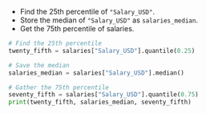 - Find the 25th percentile of `"Salary_USD"`.
- Store the median of `"Salary_USD"` as `salaries_median`.
- Get the 75th percentile of salaries.
```Python
# Find the 25th percentile
twenty_fifth = salaries["Salary_USD"].quantile(0.25)

# Save the median
salaries_median = salaries["Salary_USD"].median()

# Gather the 75th percentile
seventy_fifth = salaries["Salary_USD"].quantile(0.75)
print(twenty_fifth, salaries_median, seventy_fifth)
```
